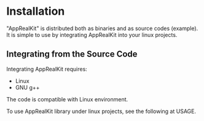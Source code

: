 
Installation
============

"AppRealKit" is distributed both as binaries and as source codes (example).
It is simple to use by integrating AppRealKit into your linux projects.

Integrating from the Source Code
-----------------------------

Integrating AppRealKit requires:
* Linux
* GNU g++

The code is compatible with Linux environment.

To use AppRealKit library under linux projects, see the following at USAGE.